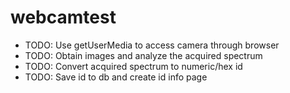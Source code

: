 # webcamtest

- TODO: Use getUserMedia to access camera through browser
- TODO: Obtain images and analyze the acquired spectrum
- TODO: Convert acquired spectrum to numeric/hex id
- TODO: Save id to db and create id info page
